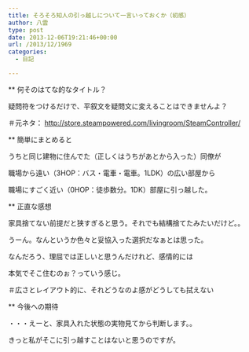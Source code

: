 ```yaml
---
title: そろそろ知人の引っ越しについて一言いっておくか（初感）
author: 八雲
type: post
date: 2013-12-06T19:21:46+00:00
url: /2013/12/1969
categories:
  - 日記

---
```

** 何そのはてな的なタイトル？
  
疑問符をつけるだけで、平叙文を疑問文に変えることはできませんよ？
  
＃元ネタ： http://store.steampowered.com/livingroom/SteamController/

** 簡単にまとめると
  
うちと同じ建物に住んでた（正しくはうちがあとから入った）同僚が
  
職場から遠い（3HOP：バス・電車・電車。1LDK）の広い部屋から
  
職場にすごく近い（0HOP：徒歩数分。1DK）部屋に引っ越した。

** 正直な感想
  
家具捨てない前提だと狭すぎると思う。それでも結構捨てたみたいだけど。。
  
うーん。なんというか色々と妥協入った選択だなぁとは思った。
  
なんだろう、理屈では正しいと思うんだけれど、感情的には
  
本気でそこ住むのぉ？っていう感じ。
  
＃広さとレイアウト的に、それどうなのよ感がどうしても拭えない

** 今後への期待
  
・・・えーと、家具入れた状態の実物見てから判断します。。
  
きっと私がそこに引っ越すことはないと思うのですが。